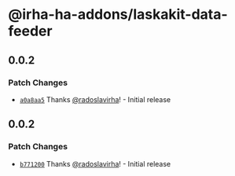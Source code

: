 # @irha-ha-addons/laskakit-data-feeder

## 0.0.2

### Patch Changes

- [`a0a8aa5`](https://github.com/radoslavirha/ha-addons/commit/a0a8aa5b0d21754e3a195e1026a33a99296c497a) Thanks [@radoslavirha](https://github.com/radoslavirha)! - Initial release

## 0.0.2

### Patch Changes

- [`b771200`](https://github.com/radoslavirha/ha-addons/commit/b771200f366bfdcdddabd85830bb43af71667354) Thanks [@radoslavirha](https://github.com/radoslavirha)! - Initial release
